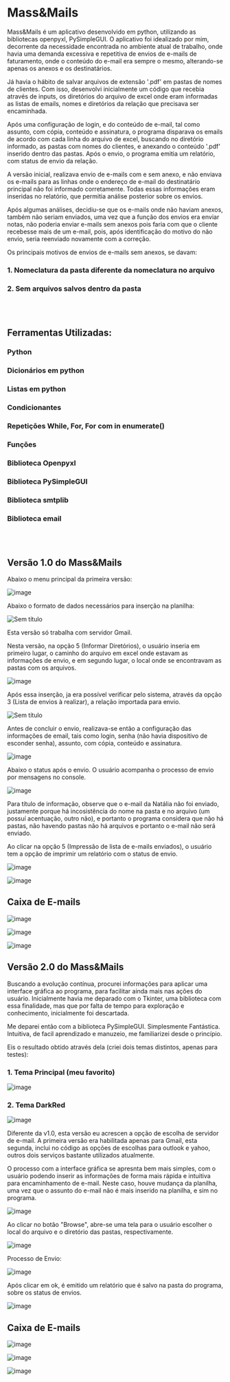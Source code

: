 # Mass&Mails

Mass&Mails é um aplicativo desenvolvido em python, utilizando as bibliotecas openpyxl, PySimpleGUI.
O aplicativo foi idealizado por mim, decorrente da necessidade encontrada no ambiente atual de trabalho, onde havia uma demanda excessiva e repetitiva de envios de e-mails de faturamento, onde o conteúdo do e-mail era sempre o mesmo, alterando-se apenas os anexos e os destinatários.

Já havia o hábito de salvar arquivos de extensão '.pdf' em pastas de nomes de clientes.
Com isso, desenvolvi inicialmente um código que recebia através de inputs, os diretórios do arquivo de excel onde eram informadas as listas de emails, nomes e diretórios da relação que precisava ser encaminhada.

Após uma configuração de login, e do conteúdo de e-mail, tal como assunto, com cópia, conteúdo e assinatura, o programa disparava os emails de acordo com cada linha do arquivo de excel, buscando no diretório informado, as pastas com nomes do clientes, e anexando o conteúdo '.pdf' inserido dentro das pastas. Após o envio, o programa emitia um relatório, com status de envio da relação.

A versão inicial, realizava envio de e-mails com e sem anexo, e não enviava os e-mails para as linhas onde o endereço de e-mail do destinatário principal não foi informado corretamente. Todas essas informações eram inseridas no relatório, que permitia análise posterior sobre os envios.

Após algumas análises, decidiu-se que os e-mails onde não haviam anexos, também não seriam enviados, uma vez que a função dos envios era enviar notas, não poderia enviar e-mails sem anexos pois faria com que o cliente recebesse mais de um e-mail, pois, após identificação do motivo do não envio, seria reenviado novamente com a correção.

Os principais motivos de envios de e-mails sem anexos, se davam:

###         1. Nomeclatura da pasta diferente da nomeclatura no arquivo
###         2. Sem arquivos salvos dentro da pasta
<br><br>


## Ferramentas Utilizadas:
### Python
### Dicionários em python
### Listas em python
### Condicionantes
### Repetições While, For, For com in enumerate()
### Funções
### Biblioteca Openpyxl
### Biblioteca PySimpleGUI
### Biblioteca smtplib
### Biblioteca email

<br><br>


## Versão 1.0 do Mass&Mails

Abaixo o menu principal da primeira versão:

![image](https://user-images.githubusercontent.com/119018022/232162858-5d88d1a4-3a7d-4bc7-8b02-004249af6c2e.png)

Abaixo o formato de dados necessários para inserção na planilha:

![Sem título](https://user-images.githubusercontent.com/119018022/232163381-5ccb42a4-74e7-4910-b967-944abb385980.png)


Esta versão só trabalha com servidor Gmail.

Nesta versão, na opção 5 (Informar Diretórios), o usuário inseria em primeiro lugar, o caminho do arquivo em excel onde estavam as informações de envio, e em segundo lugar, o local onde se encontravam as pastas com os arquivos. 

![image](https://user-images.githubusercontent.com/119018022/232163747-6a3e03f5-4027-416b-b734-1671098d9c0e.png)

Após essa inserção, ja era possível verificar pelo sistema, através da opção 3 (Lista de envios à realizar), a relação importada para envio.

![Sem título](https://user-images.githubusercontent.com/119018022/232164278-76f66a4b-0bed-49f3-9a51-a4f8f0c59cb8.png)

Antes de concluir o envio, realizava-se então a configuração das informações de email, tais como login, senha (não havia dispositivo de esconder senha), assunto, com cópia, conteúdo e assinatura.

![image](https://user-images.githubusercontent.com/119018022/232164834-b27dc37d-7690-4e7d-a623-f0e3f6ff1dea.png)


Abaixo o status após o envio. O usuário acompanha o processo de envio por mensagens no console.

![image](https://user-images.githubusercontent.com/119018022/232165025-d7aac87a-9d93-42a8-870d-b91bc5478ebd.png)


Para título de informação, observe que o e-mail da Natália não foi enviado, justamente porque há incosistência do nome na pasta e no arquivo (um possuí acentuação, outro não), e portanto o programa considera que não há pastas, não havendo pastas não há arquivos e portanto o e-mail não será enviado. 


Ao clicar na opção 5 (Impressão de lista de e-mails enviados), o usuário tem a opção de imprimir um relatório com o status de envio.


![image](https://user-images.githubusercontent.com/119018022/232165287-7a4a7685-e45e-4b0b-92f6-f19f1da2795e.png)


![image](https://user-images.githubusercontent.com/119018022/232165547-1e8f9cb1-518e-433a-998b-1c3675ad67e2.png)


## Caixa de E-mails

![image](https://user-images.githubusercontent.com/119018022/232168093-709fbb86-fa06-476c-bae9-a24f1d43cf81.png)


![image](https://user-images.githubusercontent.com/119018022/232168205-2c550cb8-c217-4e07-aa65-93372a2c1c74.png)


![image](https://user-images.githubusercontent.com/119018022/232167908-9426ff38-a88c-43f4-9d88-078e0f4b1ba9.png)



## Versão 2.0 do Mass&Mails

Buscando a evolução contínua, procurei informações para aplicar uma interface gráfica ao programa, para facilitar ainda mais nas ações do usuário.
Inicialmente havia me deparado com o Tkinter, uma biblioteca com essa finalidade, mas que por falta de tempo para exploração e conhecimento, inicialmente foi descartada. 

Me deparei então com a biblioteca PySimpleGUI. Simplesmente Fantástica. 
Intuitiva, de facil aprendizado e manuzeio, me familiarizei desde o princípio. 

Eis o resultado obtido através dela (criei dois temas distintos, apenas para testes):

### 1. Tema Principal (meu favorito)

![image](https://user-images.githubusercontent.com/119018022/232166033-0e5ac5e0-f35b-4647-a4cd-1970cf6ba39e.png)


### 2. Tema DarkRed

![image](https://user-images.githubusercontent.com/119018022/232166004-10468736-4c1c-4a99-92d9-800a5ea2accd.png)


Diferente da v1.0, esta versão eu acrescen a opção de escolha de servidor de e-mail. A primeira versão era habilitada apenas para Gmail, esta segunda, inclui no código as opções de escolhas para outlook e yahoo, outros dois serviços bastante utilizados atualmente.

O processo com a interface gráfica se apresnta bem mais simples, com o usuário podendo inserir as informações de forma mais rápida e intuitiva para encaminhamento de e-mail. Neste caso, houve mudança da planilha, uma vez que o assunto do e-mail não é mais inserido na planilha, e sim no programa.

![image](https://user-images.githubusercontent.com/119018022/232166606-114f709a-12a0-4a29-9f58-cdeac69639fc.png)


Ao clicar no botão "Browse", abre-se uma tela para o usuário escolher o local do arquivo e o diretório das pastas, respectivamente.


![image](https://user-images.githubusercontent.com/119018022/232166688-6e87778a-6506-4847-b498-2b9d2ba7293a.png)


Processo de Envio:


![image](https://user-images.githubusercontent.com/119018022/232167284-5df9be68-87c5-4c38-8d81-393b6e36872e.png)


Após clicar em ok, é emitido um relatório que é salvo na pasta do programa, sobre os status de envios.


![image](https://user-images.githubusercontent.com/119018022/232167363-79ffc646-363a-452e-85b9-3de52d60850a.png)



## Caixa de E-mails


![image](https://user-images.githubusercontent.com/119018022/232168370-73907f4b-c266-4763-b6e5-3540ff7eb87b.png)


![image](https://user-images.githubusercontent.com/119018022/232168488-64c6ea31-dad8-45ac-8f9d-76d84d1d04a1.png)


![image](https://user-images.githubusercontent.com/119018022/232168611-cecc10bd-93d1-4720-b5f0-13fb848e214b.png)









